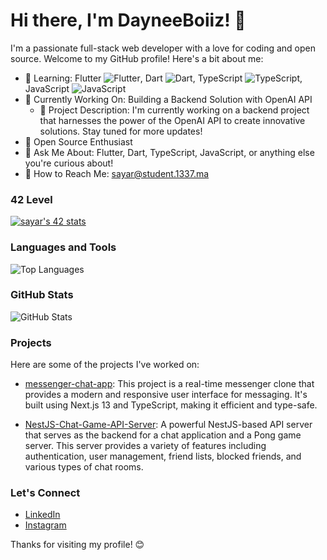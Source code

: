 <!-- Animated GitHub Profile README -->

# Hi there, I'm DayneeBoiiz! 👋

I'm a passionate full-stack web developer with a love for coding and open source. Welcome to my GitHub profile! Here's a bit about me:

- 📘 Learning: Flutter <img src="https://img.icons8.com/color/24/000000/flutter.png" alt="Flutter" />, Dart <img src="https://img.icons8.com/color/24/000000/dart.png" alt="Dart" />, TypeScript <img src="https://img.icons8.com/color/24/000000/typescript.png" alt="TypeScript" />, JavaScript <img src="https://img.icons8.com/color/24/000000/javascript.png" alt="JavaScript" />
- 💼 Currently Working On: Building a Backend Solution with OpenAI API
  - 📝 Project Description: I'm currently working on a backend project that harnesses the power of the OpenAI API to create innovative solutions. Stay tuned for more updates!
- 🤝 Open Source Enthusiast
- 💬 Ask Me About: Flutter, Dart, TypeScript, JavaScript, or anything else you're curious about!
- 📧 How to Reach Me: [sayar@student.1337.ma](mailto:sayar@student.1337.ma)

### 42 Level

[![sayar's 42 stats](https://badge.mediaplus.ma/binary/sayar)](https://github.com/oakoudad/badge42)

### Languages and Tools

![Top Languages](https://github-readme-stats.vercel.app/api/top-langs/?username=dayneeboiiz&layout=compact&theme=dark)

### GitHub Stats

![GitHub Stats](https://github-readme-stats.vercel.app/api?username=dayneeboiiz&show_icons=true&count_private=true&hide=contribs&theme=dark)

### Projects

Here are some of the projects I've worked on:

- [messenger-chat-app](https://github.com/DayneeBoiiz/messenger-chat-app): This project is a real-time messenger clone that provides a modern and responsive user interface for messaging. It's built using Next.js 13 and TypeScript, making it efficient and type-safe.

- [NestJS-Chat-Game-API-Server](https://github.com/DayneeBoiiz/NestJS-Chat-Game-API-Server): A powerful NestJS-based API server that serves as the backend for a chat application and a Pong game server. This server provides a variety of features including authentication, user management, friend lists, blocked friends, and various types of chat rooms.

### Let's Connect

- [LinkedIn](https://www.linkedin.com/in/saad-ayar/)
- [Instagram](https://www.instagram.com/dayneeboiiz/)

Thanks for visiting my profile! 😊

<!-- Animated GitHub Profile README - End -->
